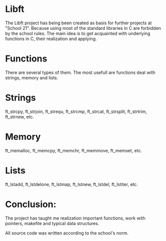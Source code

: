 # Libft
The Libft project has being been created as basis for further projects at "School 21". Because using most of the standard libraries in C are forbidden by the school rules.
The main idea is to get acquainted with underlying functions in C, their realization and applying.

# Functions
There are several types of them. The most usefull are functions deal with strings, memory and lists.
# Strings
ft_strcpy, ft_strjoin, ft_strequ, ft_strcmp, ft_strcat, ft_strsplit, ft_strtrim, ft_strnew, etc.
# Memory
ft_memalloc, ft_memcpy, ft_memchr, ft_memmove, ft_memset, etc.
# Lists
ft_lstadd, ft_lstdelone, ft_lstmap, ft_lstnew, ft_lstdel, ft_lstiter, etc.

# Conclusion:
The project has taught me realization important functions, work with pointers, makefile and typical data structures.

All source code was written according to the school's norm.
